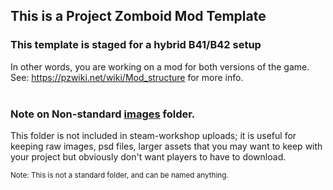 ## This is a Project Zomboid Mod Template
### This template is staged for a hybrid B41/B42 setup
In other words, you are working on a mod for both versions of the game.<br>
See: https://pzwiki.net/wiki/Mod_structure for more info.
<br><br>
### Note on Non-standard [images](images/) folder.
This folder is not included in steam-workshop uploads; it is useful for keeping raw images, psd files, larger assets that you may want to keep with your project but obviously don't want players to have to download.

<sup>Note: This is not a standard folder, and can be named anything.</sup>